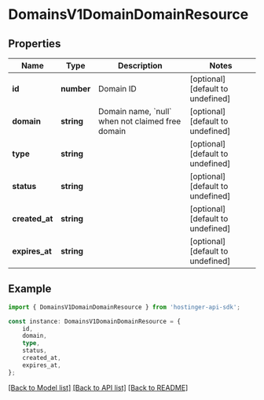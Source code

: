 # DomainsV1DomainDomainResource


## Properties

Name | Type | Description | Notes
------------ | ------------- | ------------- | -------------
**id** | **number** | Domain ID | [optional] [default to undefined]
**domain** | **string** | Domain name, &#x60;null&#x60; when not claimed free domain | [optional] [default to undefined]
**type** | **string** |  | [optional] [default to undefined]
**status** | **string** |  | [optional] [default to undefined]
**created_at** | **string** |  | [optional] [default to undefined]
**expires_at** | **string** |  | [optional] [default to undefined]

## Example

```typescript
import { DomainsV1DomainDomainResource } from 'hostinger-api-sdk';

const instance: DomainsV1DomainDomainResource = {
    id,
    domain,
    type,
    status,
    created_at,
    expires_at,
};
```

[[Back to Model list]](../README.md#documentation-for-models) [[Back to API list]](../README.md#documentation-for-api-endpoints) [[Back to README]](../README.md)
